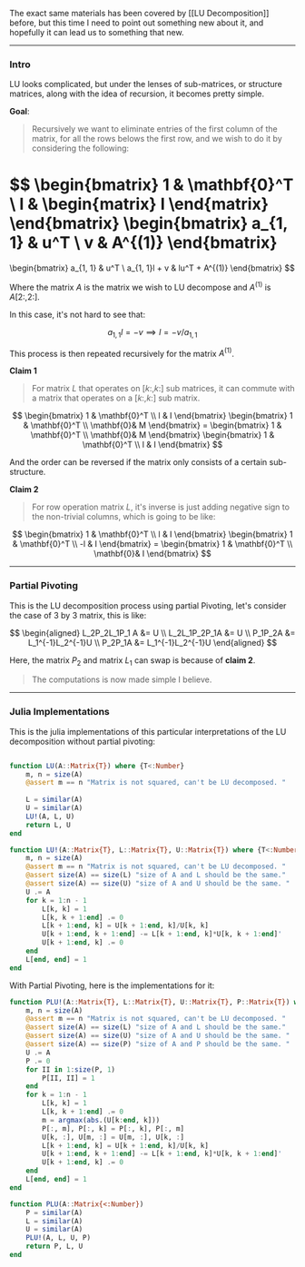 The exact same materials has been covered by [[LU Decomposition]] before, but this time I need to point out something new about it, and hopefully it can lead us to something that new. 

---

### **Intro**

LU looks complicated, but under the lenses of sub-matrices, or structure matrices, along with the idea of recursion, it becomes pretty simple. 

**Goal**: 

> Recursively we want to eliminate entries of the first column of the matrix, for all the rows belows the first row, and we wish to do it by considering the following: 

$$
\begin{bmatrix}
    1 & \mathbf{0}^T
    \\
    l & 
    \begin{matrix}
        I
    \end{matrix}
\end{bmatrix}
\begin{bmatrix}
    a_{1, 1} & u^T
    \\
    v & A^{(1)}
\end{bmatrix}
=
\begin{bmatrix}
    a_{1, 1} & u^T 
    \\
    a_{1, 1}l + v & lu^T + A^{(1)}
\end{bmatrix}
$$

Where the matrix $A$ is the matrix we wish to LU decompose and $A^{(1)}$ is $A[2:, 2:]$. 

In this case, it's not hard to see that: 

$$
a_{1, 1}l = -v\implies l = -v/a_{1,1}
$$

This process is then repeated recursively for the matrix $A^{(1)}$. 

**Claim 1**

> For matrix $L$ that operates on $[k:, k:]$ sub matrices, it can commute with a matrix that operates on a $[k:, k:]$ sub matrix. 

$$
\begin{bmatrix}
    1 & \mathbf{0}^T
    \\
    l & I
\end{bmatrix} \begin{bmatrix}
    1 & \mathbf{0}^T
    \\
    \mathbf{0}& M
\end{bmatrix} = 
\begin{bmatrix}
    1 & \mathbf{0}^T
    \\
    \mathbf{0}& M
\end{bmatrix}
\begin{bmatrix}
    1 & \mathbf{0}^T
    \\
    l & I
\end{bmatrix}
$$

And the order can be reversed if the matrix only consists of a certain sub-structure. 

**Claim 2**

> For row operation matrix $L$, it's inverse is just adding negative sign to the non-trivial columns, which is going to be like: 

$$
\begin{bmatrix}
    1 & \mathbf{0}^T
    \\
    l & I
\end{bmatrix}
\begin{bmatrix}
    1 & \mathbf{0}^T
    \\
    -l & I
\end{bmatrix} = 
\begin{bmatrix}
    1 & \mathbf{0}^T
    \\
    \mathbf{0}& I
\end{bmatrix}
$$


---
### **Partial Pivoting**

This is the LU decomposition process using partial Pivoting, let's consider the case of 3 by 3 matrix, this is like: 

$$
\begin{aligned}
    L_2P_2L_1P_1 A &= U
    \\
    L_2L_1P_2P_1A &= U
    \\
    P_1P_2A &= L_1^{-1}L_2^{-1}U
    \\
    P_2P_1A &= L_1^{-1}L_2^{-1}U
\end{aligned}
$$


Here, the matrix $P_2$ and matrix $L_1$ can swap is because of **claim 2**.  


> The computations is now made simple I believe. 

---
### **Julia Implementations**

This is the julia implementations of this particular interpretations of the LU decomposition without partial pivoting: 

```julia

function LU(A::Matrix{T}) where {T<:Number}
    m, n = size(A)
    @assert m == n "Matrix is not squared, can't be LU decomposed. "
    
    L = similar(A)
    U = similar(A)
    LU!(A, L, U)
    return L, U
end

function LU!(A::Matrix{T}, L::Matrix{T}, U::Matrix{T}) where {T<:Number}
    m, n = size(A)
    @assert m == n "Matrix is not squared, can't be LU decomposed. "
    @assert size(A) == size(L) "size of A and L should be the same."
    @assert size(A) == size(U) "size of A and U should be the same. "
    U .= A
    for k = 1:n - 1
        L[k, k] = 1
        L[k, k + 1:end] .= 0
        L[k + 1:end, k] = U[k + 1:end, k]/U[k, k]
        U[k + 1:end, k + 1:end] -= L[k + 1:end, k]*U[k, k + 1:end]'
        U[k + 1:end, k] .= 0
    end
    L[end, end] = 1
end
```

With Partial Pivoting, here is the implementations for it: 

```julia
function PLU!(A::Matrix{T}, L::Matrix{T}, U::Matrix{T}, P::Matrix{T}) where {T<:Number}
    m, n = size(A)
    @assert m == n "Matrix is not squared, can't be LU decomposed. "
    @assert size(A) == size(L) "size of A and L should be the same."
    @assert size(A) == size(U) "size of A and U should be the same. "
    @assert size(A) == size(P) "size of A and P should be the same. "
    U .= A
    P .= 0
    for II in 1:size(P, 1)
        P[II, II] = 1
    end
    for k = 1:n - 1
        L[k, k] = 1
        L[k, k + 1:end] .= 0
        m = argmax(abs.(U[k:end, k]))
        P[:, m], P[:, k] = P[:, k], P[:, m]
        U[k, :], U[m, :] = U[m, :], U[k, :]
        L[k + 1:end, k] = U[k + 1:end, k]/U[k, k]
        U[k + 1:end, k + 1:end] -= L[k + 1:end, k]*U[k, k + 1:end]'
        U[k + 1:end, k] .= 0
    end
    L[end, end] = 1
end

function PLU(A::Matrix{<:Number})
    P = similar(A)
    L = similar(A)
    U = similar(A)
    PLU!(A, L, U, P)
    return P, L, U
end

```